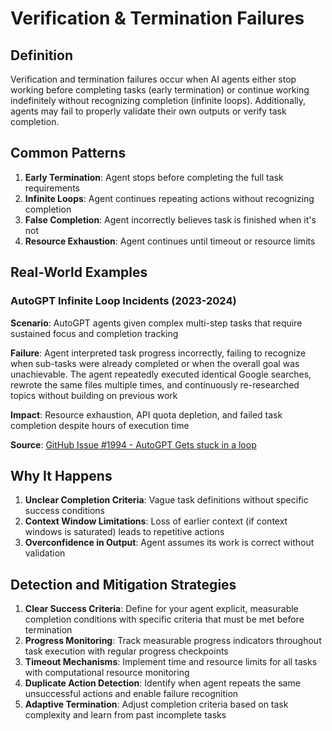 # Verification & Termination Failures

## Definition

Verification and termination failures occur when AI agents either stop working before completing tasks (early termination) or continue working indefinitely without recognizing completion (infinite loops). Additionally, agents may fail to properly validate their own outputs or verify task completion.

## Common Patterns

1. **Early Termination**: Agent stops before completing the full task requirements
2. **Infinite Loops**: Agent continues repeating actions without recognizing completion
3. **False Completion**: Agent incorrectly believes task is finished when it's not
4. **Resource Exhaustion**: Agent continues until timeout or resource limits

## Real-World Examples

### AutoGPT Infinite Loop Incidents (2023-2024)

**Scenario**: AutoGPT agents given complex multi-step tasks that require sustained focus and completion tracking

**Failure**: Agent interpreted task progress incorrectly, failing to recognize when sub-tasks were already completed or when the overall goal was unachievable. The agent repeatedly executed identical Google searches, rewrote the same files multiple times, and continuously re-researched topics without building on previous work

**Impact**: Resource exhaustion, API quota depletion, and failed task completion despite hours of execution time

**Source**: [GitHub Issue #1994 - AutoGPT Gets stuck in a loop](https://github.com/Significant-Gravitas/AutoGPT/issues/1994)

## Why It Happens

1. **Unclear Completion Criteria**: Vague task definitions without specific success conditions
2. **Context Window Limitations**: Loss of earlier context (if context windows is saturated) leads to repetitive actions
3. **Overconfidence in Output**: Agent assumes its work is correct without validation

## Detection and Mitigation Strategies

1. **Clear Success Criteria**: Define for your agent explicit, measurable completion conditions with specific criteria that must be met before termination
2. **Progress Monitoring**: Track measurable progress indicators throughout task execution with regular progress checkpoints
3. **Timeout Mechanisms**: Implement time and resource limits for all tasks with computational resource monitoring
4. **Duplicate Action Detection**: Identify when agent repeats the same unsuccessful actions and enable failure recognition
5. **Adaptive Termination**: Adjust completion criteria based on task complexity and learn from past incomplete tasks
